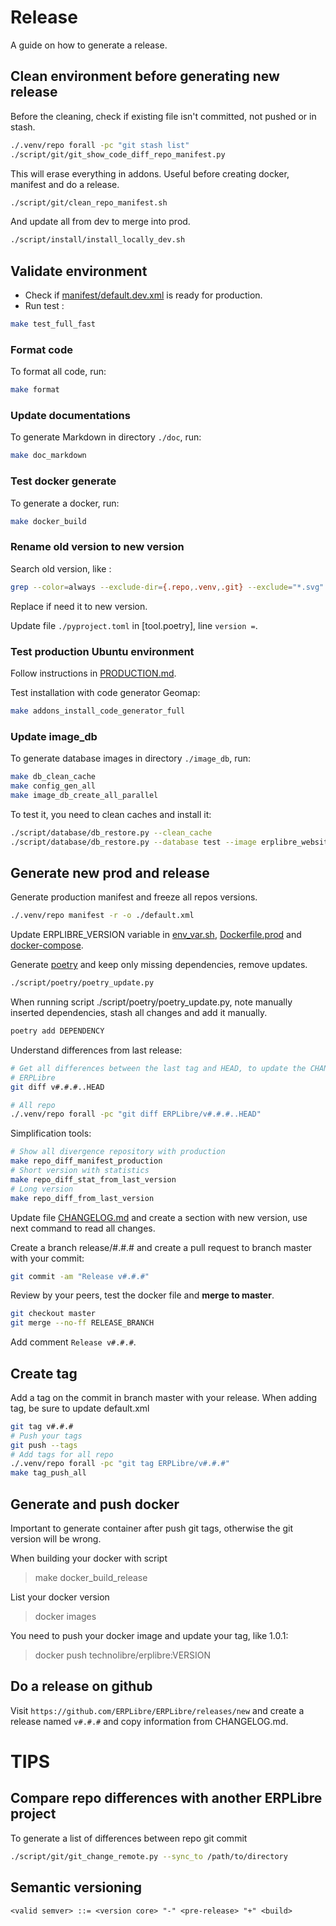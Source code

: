 # Release

A guide on how to generate a release.

## Clean environment before generating new release

Before the cleaning, check if existing file isn't committed, not pushed or in stash.

```bash
./.venv/repo forall -pc "git stash list"
./script/git/git_show_code_diff_repo_manifest.py
```

This will erase everything in addons. Useful before creating docker, manifest and do a release.

```bash
./script/git/clean_repo_manifest.sh
```

And update all from dev to merge into prod.

```bash
./script/install/install_locally_dev.sh
```

## Validate environment

- Check if [manifest/default.dev.xml](../manifest/default.dev.xml) is ready for production.
- Run test :

```bash
make test_full_fast
```

### Format code

To format all code, run:

```bash
make format
```

### Update documentations

To generate Markdown in directory `./doc`, run:

```bash
make doc_markdown
```

### Test docker generate

To generate a docker, run:

```bash
make docker_build
```

### Rename old version to new version

Search old version, like :

```bash
grep --color=always --exclude-dir={.repo,.venv,.git} --exclude="*.svg" -nri v1.2.0
```

Replace if need it to new version.

Update file `./pyproject.toml` in [tool.poetry], line `version =`.

### Test production Ubuntu environment

Follow instructions in [PRODUCTION.md](./PRODUCTION.md).

Test installation with code generator Geomap:

```bash
make addons_install_code_generator_full
```

### Update image_db

To generate database images in directory `./image_db`, run:

```bash
make db_clean_cache
make config_gen_all
make image_db_create_all_parallel
```

To test it, you need to clean caches and install it:

```bash
./script/database/db_restore.py --clean_cache
./script/database/db_restore.py --database test --image erplibre_website
```

## Generate new prod and release

Generate production manifest and freeze all repos versions.

```bash
./.venv/repo manifest -r -o ./default.xml
```

Update ERPLIBRE_VERSION variable in [env_var.sh](../env_var.sh), [Dockerfile.prod](../docker/Dockerfile.prod.pkg)
and [docker-compose](../docker-compose.yml).

Generate [poetry](./POETRY.md) and keep only missing dependencies, remove updates.

```bash
./script/poetry/poetry_update.py
```

When running script ./script/poetry/poetry_update.py, note manually inserted dependencies, stash all changes and add it
manually.

```bash
poetry add DEPENDENCY
```

Understand differences from last release:

```bash
# Get all differences between the last tag and HEAD, to update the CHANGELOG.md
# ERPLibre
git diff v#.#.#..HEAD

# All repo
./.venv/repo forall -pc "git diff ERPLibre/v#.#.#..HEAD"
```

Simplification tools:

```bash
# Show all divergence repository with production
make repo_diff_manifest_production
# Short version with statistics
make repo_diff_stat_from_last_version
# Long version
make repo_diff_from_last_version
```

Update file [CHANGELOG.md](../CHANGELOG.md) and create a section with new version, use next command to read all changes.

Create a branch release/#.#.# and create a pull request to branch master with your commit:

```bash
git commit -am "Release v#.#.#"
```

Review by your peers, test the docker file and **merge to master**.

```bash
git checkout master
git merge --no-ff RELEASE_BRANCH
```

Add comment `Release v#.#.#`.

## Create tag

Add a tag on the commit in branch master with your release. When adding tag, be sure to update default.xml

```bash
git tag v#.#.#
# Push your tags
git push --tags
# Add tags for all repo
./.venv/repo forall -pc "git tag ERPLibre/v#.#.#"
make tag_push_all
```

## Generate and push docker

Important to generate container after push git tags, otherwise the git version will be wrong.

When building your docker with script
> make docker_build_release

List your docker version
> docker images

You need to push your docker image and update your tag, like 1.0.1:
> docker push technolibre/erplibre:VERSION

## Do a release on github

Visit `https://github.com/ERPLibre/ERPLibre/releases/new` and create a release named `v#.#.#` and copy information from
CHANGELOG.md.

# TIPS

## Compare repo differences with another ERPLibre project

To generate a list of differences between repo git commit

```bash
./script/git/git_change_remote.py --sync_to /path/to/directory
```

## Semantic versioning

```
<valid semver> ::= <version core> "-" <pre-release> "+" <build>
```
